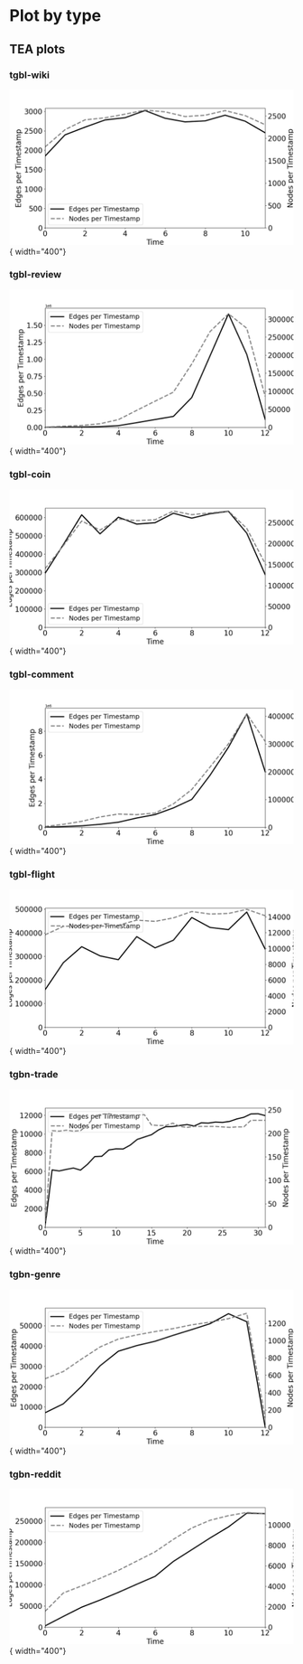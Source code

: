 # Plot by type

## TEA plots

### tgbl-wiki
![image](node_edge/tgbl-wiki_node&edge_per_ts.png){ width="400"}

### tgbl-review
![image](node_edge/tgbl-review_node&edge_per_ts.png){ width="400"}

### tgbl-coin
![image](node_edge/tgbl-coin_node&edge_per_ts.png){ width="400"}


### tgbl-comment
![image](node_edge/tgbl-comment_node&edge_per_ts.png){ width="400"}

### tgbl-flight
![image](node_edge/tgbl-flight_node&edge_per_ts.png){ width="400"}

### tgbn-trade
![image](node_edge/tgbn-trade_node&edge_per_ts.png){ width="400"}

### tgbn-genre
![image](node_edge/tgbn-genre_node&edge_per_ts.png){ width="400"}

### tgbn-reddit
![image](node_edge/tgbn-reddit_node&edge_per_ts.png){ width="400"}


